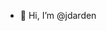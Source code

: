 - 👋 Hi, I’m @jdarden


<!---
jdarden/jdarden is a ✨ special ✨ repository because its `README.md` (this file) appears on your GitHub profile.
You can click the Preview link to take a look at your changes.
--->
